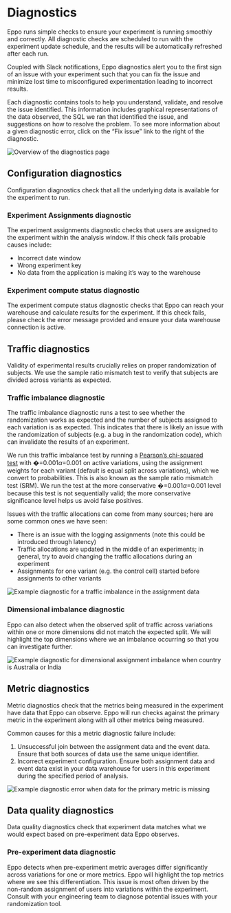 # Diagnostics

Eppo runs simple checks to ensure your experiment is running smoothly and correctly. All diagnostic checks are scheduled to run with the experiment update schedule, and the results will be automatically refreshed after each run.

Coupled with Slack notifications, Eppo diagnostics alert you to the first sign of an issue with your experiment such that you can fix the issue and minimize lost time to misconfigured experimentation leading to incorrect results.

Each diagnostic contains tools to help you understand, validate, and resolve the issue identified. This information includes graphical representations of the data observed, the SQL we ran that identified the issue, and suggestions on how to resolve the problem. To see more information about a given diagnostic error, click on the “Fix issue” link to the right of the diagnostic.

![Overview of the diagnostics page](/img/experiment-analysis/diagnostics/diagnostics_overview.png)

## Configuration diagnostics

Configuration diagnostics check that all the underlying data is available for the experiment to run.

### Experiment Assignments diagnostic

The experiment assignments diagnostic checks that users are assigned to the experiment within the analysis window. If this check fails probable causes include:

- Incorrect date window
- Wrong experiment key
- No data from the application is making it’s way to the warehouse

### Experiment compute status diagnostic

The experiment compute status diagnostic checks that Eppo can reach your warehouse and calculate results for the experiment. If this check fails, please check the error message provided and ensure your data warehouse connection is active.

## Traffic diagnostics

Validity of experimental results crucially relies on proper randomization of subjects. We use the sample ratio mismatch test to verify that subjects are divided across variants as expected.

### Traffic imbalance diagnostic

The traffic imbalance diagnostic runs a test to see whether the randomization works as expected and the number of subjects assigned to each variation is as expected. This indicates that there is likely an issue with the randomization of subjects (e.g. a bug in the randomization code), which can invalidate the results of an experiment.

We run this traffic imbalance test by running a [Pearson’s chi-squared test](https://en.wikipedia.org/wiki/Pearson%27s_chi-squared_test) with �=0.001*α*=0.001 on active variations, using the assignment weights for each variant (default is equal split across variations), which we convert to probabilities. This is also known as the sample ratio mismatch test (SRM). We run the test at the more conservative �=0.001*α*=0.001 level because this test is not sequentially valid; the more conservative significance level helps us avoid false positives.

Issues with the traffic allocations can come from many sources; here are some common ones we have seen:

- There is an issue with the logging assignments (note this could be introduced through latency)
- Traffic allocations are updated in the middle of an experiments; in general, try to avoid changing the traffic allocations during an experiment
- Assignments for one variant (e.g. the control cell) started before assignments to other variants

![Example diagnostic for a traffic imbalance in the assignment data](/img/experiment-analysis/diagnostics/diagnostics_imbalance.png)

### Dimensional imbalance diagnostic

Eppo can also detect when the observed split of traffic across variations within one or more dimensions did not match the expected split. We will highlight the top dimensions where we an imbalance occurring so that you can investigate further.

![Example diagnostic for dimensional assignment imbalance when country is Australia or India](/img/experiment-analysis/diagnostics/diagnostics_imbalance_dimensional.png)

## Metric diagnostics

Metric diagnostics check that the metrics being measured in the experiment have data that Eppo can observe. Eppo will run checks against the primary metric in the experiment along with all other metrics being measured.

Common causes for this a metric diagnostic failure include:

1. Unsuccessful join between the assignment data and the event data. Ensure that both sources of data use the same unique identifier.
2. Incorrect experiment configuration. Ensure both assignment data and event data exist in your data warehouse for users in this experiment during the specified period of analysis.

![Example diagnostic error when data for the primary metric is missing](/img/experiment-analysis/diagnostics/diagnostics_metric.png)

## Data quality diagnostics

Data quality diagnostics check that experiment data matches what we would expect based on pre-experiment data Eppo observes.

### Pre-experiment data diagnostic

Eppo detects when pre-experiment metric averages differ significantly across variations for one or more metrics. Eppo will highlight the top metrics where we see this differentiation.
This issue is most often driven by the non-random assignment of users into variations within the experiment. Consult with your engineering team to diagnose potential issues with your randomization tool.
